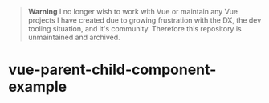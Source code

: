 > **Warning**
> I no longer wish to work with Vue or maintain any Vue projects I have created due to growing frustration with the DX, the dev tooling situation, and it's community. Therefore this repository is unmaintained and archived.

# vue-parent-child-component-example
